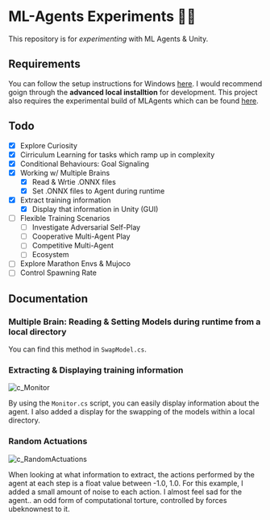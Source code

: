 # ML-Agents Experiments 🧠🤖

This repository is for *experimenting* with ML Agents & Unity.

## Requirements

You can follow the setup instructions for Windows [here](https://github.com/Unity-Technologies/ml-agents/blob/develop/docs/Installation.md). I would recommend goign through the **advanced local installtion** for development. This project also requires the experimental build of MLAgents which can be found [here](https://docs.unity3d.com/Packages/com.unity.ml-agents@2.3/manual/index.html).

## Todo

- [x] Explore Curiosity
- [x] Cirriculum Learning for tasks which ramp up in complexity 
- [x] Conditional Behaviours: Goal Signaling
- [x] Working w/ Multiple Brains
	- [x] Read & Wrtie .ONNX files
	- [x] Set .ONNX files to Agent during runtime
- [x] Extract training information
	- [x] Display that information in Unity (GUI)
- [ ] Flexible Training Scenarios
	- [ ] Investigate Adversarial Self-Play
	- [ ] Cooperative Multi-Agent Play
	- [ ] Competitive Multi-Agent
	- [ ] Ecosystem
- [ ] Explore Marathon Envs & Mujoco
- [ ] Control Spawning Rate

## Documentation

### __Multiple Brain: Reading & Setting Models during runtime from a local directory__
You can find this method in `SwapModel.cs`. 

### __Extracting & Displaying training information__
![c_Monitor](https://github.com/Caileannn/ml-agents-simone/assets/25906839/06d45f96-3425-4daa-9fcf-52756017f5c8)

By using the `Monitor.cs` script, you can easily display information about the agent. I also added a display for the swapping of the models within a local directory.

### Random Actuations
![c_RandomActuations](https://github.com/Caileannn/ml-agents-simone/assets/25906839/6882c0bb-54fb-44a5-b479-42c8ca97cbe2)

When looking at what information to extract, the actions performed by the agent at each step is a float value between -1.0, 1.0. For this example, I added a small amount of noise to each action. I almost feel sad for the agent.. an odd form of computational torture, controlled by forces ubeknownest to it.
